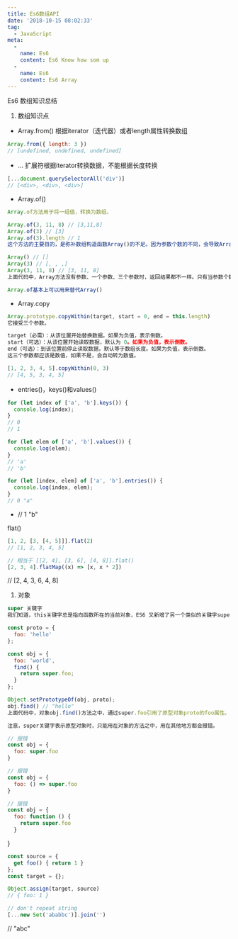 ```yaml
---
title: Es6数组API
date: '2018-10-15 08:02:33'
tag: 
  - JavaScript
meta:
  -
    name: Es6
    content: Es6 Know how som up
  -
    name: Es6
    content: Es6 Array
---
```

Es6 数组知识总结
<!-- more -->


1. 数组知识点
  * Array.from()  根据iterator（迭代器）或者length属性转换数组
```javascript
Array.from({ length: 3 })
// [undefined, undefined, undefined]
```
  * ... 扩展符根据iterator转换数据，不能根据长度转换
```javascript
[...document.querySelectorAll('div')]
// [<div>, <div>, <div>]
```
  * Array.of()
```javascript
Array.of方法用于将一组值，转换为数组。

Array.of(3, 11, 8) // [3,11,8]
Array.of(3) // [3]
Array.of(3).length // 1
这个方法的主要目的，是弥补数组构造函数Array()的不足。因为参数个数的不同，会导致Array()的行为有差异。

Array() // []
Array(3) // [, , ,]
Array(3, 11, 8) // [3, 11, 8]
上面代码中，Array方法没有参数、一个参数、三个参数时，返回结果都不一样。只有当参数个数不少于 2 个时，Array()才会返回由参数组成的新数组。参数个数只有一个时，实际上是指定数组的长度。

Array.of基本上可以用来替代Array()
```
  * Array.copy
```javascript
Array.prototype.copyWithin(target, start = 0, end = this.length)
它接受三个参数。

target（必需）：从该位置开始替换数据。如果为负值，表示倒数。
start（可选）：从该位置开始读取数据，默认为 0。如果为负值，表示倒数。
end（可选）：到该位置前停止读取数据，默认等于数组长度。如果为负值，表示倒数。
这三个参数都应该是数值，如果不是，会自动转为数值。

[1, 2, 3, 4, 5].copyWithin(0, 3)
// [4, 5, 3, 4, 5]
```
  * entries()，keys()和values()
```javascript
for (let index of ['a', 'b'].keys()) {
  console.log(index);
}
// 0
// 1

for (let elem of ['a', 'b'].values()) {
  console.log(elem);
}
// 'a'
// 'b'

for (let [index, elem] of ['a', 'b'].entries()) {
  console.log(index, elem);
}
// 0 "a"
```
  * // 1 "b"

flat()
```javascript
[1, 2, [3, [4, 5]]].flat(2)
// [1, 2, 3, 4, 5]

// 相当于 [[2, 4], [3, 6], [4, 8]].flat()
[2, 3, 4].flatMap((x) => [x, x * 2])
```
// [2, 4, 3, 6, 4, 8]


1. 对象
```javascript
super 关键字
我们知道，this关键字总是指向函数所在的当前对象，ES6 又新增了另一个类似的关键字super，指向当前对象的原型对象。

const proto = {
  foo: 'hello'
};

const obj = {
  foo: 'world',
  find() {
    return super.foo;
  }
};

Object.setPrototypeOf(obj, proto);
obj.find() // "hello"
上面代码中，对象obj.find()方法之中，通过super.foo引用了原型对象proto的foo属性。

注意，super关键字表示原型对象时，只能用在对象的方法之中，用在其他地方都会报错。

// 报错
const obj = {
  foo: super.foo
}

// 报错
const obj = {
  foo: () => super.foo
}

// 报错
const obj = {
  foo: function () {
    return super.foo
  }
```
}


```javascript
const source = {
  get foo() { return 1 }
};
const target = {};

Object.assign(target, source)
// { foo: 1 }


```

```javascript
// don't repeat string
[...new Set('ababbc')].join('')
```
// "abc"


